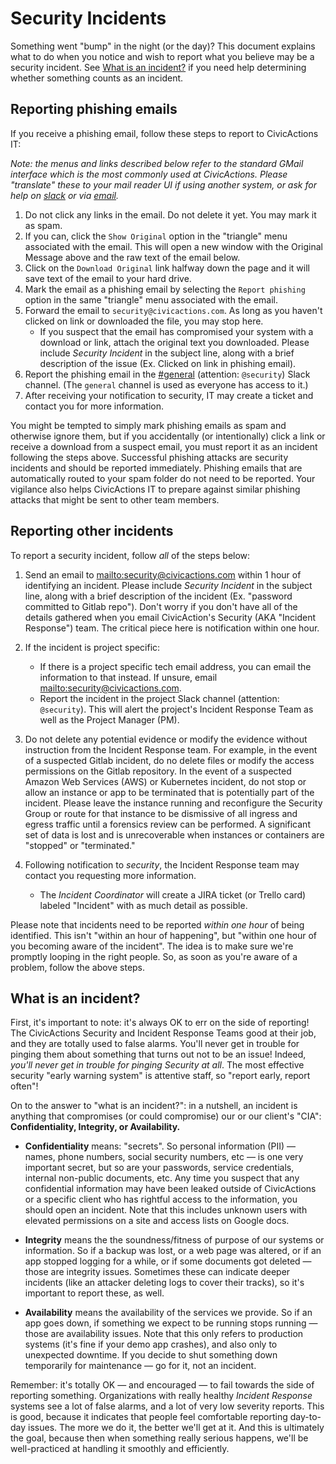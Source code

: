 # Security Incidents

Something went "bump" in the night (or the day)? This document explains what to do when you notice and wish to report what you believe may be a security incident. See [What is an incident?](#what-is-an-incident) if you need help determining whether something counts as an incident.

## Reporting phishing emails

If you receive a phishing email, follow these steps to report to CivicActions IT:

*Note: the menus and links described below refer to the standard GMail interface which is the most commonly used at CivicActions. Please "translate" these to your mail reader UI if using another system, or ask for help on [slack](https://civicactions.slack.com/messages/general/) or via [email](mailto:security@civicactions.com).*

1. Do not click any links in the email. Do not delete it yet. You may mark it as spam.
2. If you can, click the `Show Original` option in the "triangle" menu associated with the email. This will open a new window with the Original Message above and the raw text of the email below.
3. Click on the `Download Original` link halfway down the page and it will save text of the email to your hard drive.
4. Mark the email as a phishing email by selecting the `Report phishing` option in the same "triangle" menu associated with the email.
5. Forward the email to `security@civicactions.com`. As long as you haven't clicked on link or downloaded the file, you may stop here.
   * If you suspect that the email has compromised your system with a download or link, attach the original text you downloaded. Please include *Security Incident* in the subject line, along with a brief description of the issue (Ex. Clicked on link in phishing email).
6. Report the phishing email in the [#general](https://civicactions.slack.com/messages/general/) (attention: `@security`) Slack channel. (The `general` channel is used as everyone has access to it.)
7. After receiving your notification to security, IT may create a ticket and contact you for more information.

You might be tempted to simply mark phishing emails as spam and otherwise ignore them, but if you accidentally (or intentionally) click a link or receive a download from a suspect email, you must report it as an incident following the steps above. Successful phishing attacks are security incidents and should be reported immediately. Phishing emails that are automatically routed to your spam folder do not need to be reported. Your vigilance also helps CivicActions IT to prepare against similar phishing attacks that might be sent to other team members.

## Reporting other incidents

To report a security incident, follow *all* of the steps below:

1. Send an email to <mailto:security@civicactions.com> within 1 hour of identifying an incident. Please include *Security Incident* in the subject line, along with a brief description of the incident (Ex. "password committed to Gitlab repo"). Don't worry if you don't have all of the details gathered when you email CivicAction's Security (AKA "Incident Response") team. The critical piece here is notification within one hour.

2. If the incident is project specific:

   * If there is a project specific tech email address, you can email the information to that instead. If unsure, email <mailto:security@civicactions.com>.
   * Report the incident in the project Slack channel (attention: `@security`). This will alert the project's Incident Response Team as well as the Project Manager (PM).

3. Do not delete any potential evidence or modify the evidence without instruction from the Incident Response team. For example, in the event of a suspected Gitlab incident, do no delete files or modify the access permissions on the Gitlab repository. In the event of a suspected Amazon Web Services (AWS) or Kubernetes incident, do not stop or allow an instance or app to be terminated that is potentially part of the incident. Please leave the instance running and reconfigure the Security Group or route for that instance to be dismissive of all ingress and egress traffic until a forensics review can be performed. A significant set of data is lost and is unrecoverable when instances or containers are "stopped" or "terminated."

4. Following notification to *security*, the Incident Response team may contact you requesting more information.
   * The *Incident Coordinator* will create a JIRA ticket (or Trello card) labeled "Incident" with as much detail as possible.

Please note that incidents need to be reported *within one hour* of being identified. This isn't "within an hour of happening", but "within one hour of you becoming aware of the incident". The idea is to make sure we're promptly looping in the right people. So, as soon as you're aware of a problem, follow the above steps.

## What is an incident?

First, it's important to note: it's always OK to err on the side of reporting! The CivicActions Security and Incident Response Teams good at their job, and they are totally used to false alarms. You'll never get in trouble for pinging them about something that turns out not to be an issue! Indeed, *you'll never get in trouble for pinging Security at all*. The most effective security "early warning system" is attentive staff, so "report early, report often"!

On to the answer to "what is an incident?": in a nutshell, an incident is anything that compromises (or could compromise) our or our client's "CIA": **Confidentiality, Integrity, or Availability.**

* **Confidentiality** means: "secrets". So personal information (PII) — names, phone numbers, social security numbers, etc — is one very important secret, but so are your passwords, service credentials, internal non-public documents, etc. Any time you suspect that any confidential information may have been leaked outside of CivicActions or a specific client who has rightful access to the information, you should open an incident. Note that this includes unknown users with elevated permissions on a site and access lists on Google docs.

* **Integrity** means the the soundness/fitness of purpose of our systems or information. So if a backup was lost, or a web page was altered, or if an app stopped logging for a while, or if some documents got deleted — those are integrity issues. Sometimes these can indicate deeper incidents (like an attacker deleting logs to cover their tracks), so it's important to report these, as well.

* **Availability** means the availability of the services we provide. So if an app goes down, if something we expect to be running stops running — those are availability issues. Note that this only refers to production systems (it's fine if your demo app crashes), and also only to unexpected downtime. If you decide to shut something down temporarily for maintenance — go for it, not an incident.

Remember: it's totally OK — and encouraged — to fail towards the side of reporting something. Organizations with really healthy *Incident Response* systems see a lot of false alarms, and a lot of very low severity reports. This is good, because it indicates that people feel comfortable reporting day-to-day issues. The more we do it, the better we'll get at it. And this is ultimately the goal, because then when something really serious happens, we'll be well-practiced at handling it smoothly and efficiently.
